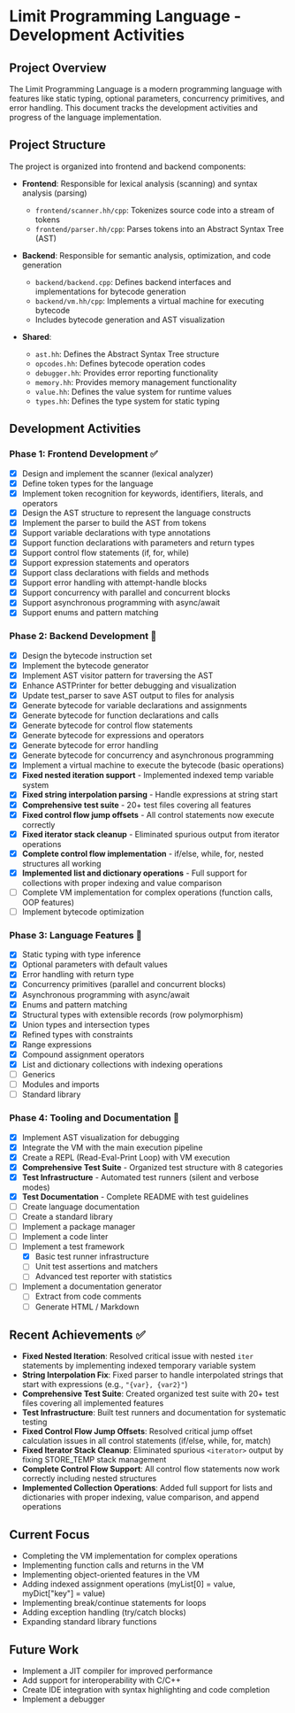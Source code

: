 # Limit Programming Language - Development Activities

## Project Overview
The Limit Programming Language is a modern programming language with features like static typing, optional parameters, concurrency primitives, and error handling. This document tracks the development activities and progress of the language implementation.

## Project Structure
The project is organized into frontend and backend components:

- **Frontend**: Responsible for lexical analysis (scanning) and syntax analysis (parsing)
  - `frontend/scanner.hh/cpp`: Tokenizes source code into a stream of tokens
  - `frontend/parser.hh/cpp`: Parses tokens into an Abstract Syntax Tree (AST)

- **Backend**: Responsible for semantic analysis, optimization, and code generation
  - `backend/backend.cpp`: Defines backend interfaces and implementations for bytecode generation
  - `backend/vm.hh/cpp`: Implements a virtual machine for executing bytecode
  - Includes bytecode generation and AST visualization

- **Shared**:
  - `ast.hh`: Defines the Abstract Syntax Tree structure
  - `opcodes.hh`: Defines bytecode operation codes
  - `debugger.hh`: Provides error reporting functionality
  - `memory.hh`: Provides memory management functionality
  - `value.hh`: Defines the value system for runtime values
  - `types.hh`: Defines the type system for static typing

## Development Activities

### Phase 1: Frontend Development ✅
- [x] Design and implement the scanner (lexical analyzer)
- [x] Define token types for the language
- [x] Implement token recognition for keywords, identifiers, literals, and operators
- [x] Design the AST structure to represent the language constructs
- [x] Implement the parser to build the AST from tokens
- [x] Support variable declarations with type annotations
- [x] Support function declarations with parameters and return types
- [x] Support control flow statements (if, for, while)
- [x] Support expression statements and operators
- [x] Support class declarations with fields and methods
- [x] Support error handling with attempt-handle blocks
- [x] Support concurrency with parallel and concurrent blocks
- [x] Support asynchronous programming with async/await
- [x] Support enums and pattern matching

### Phase 2: Backend Development 🔄
- [x] Design the bytecode instruction set
- [x] Implement the bytecode generator
- [x] Implement AST visitor pattern for traversing the AST
- [x] Enhance ASTPrinter for better debugging and visualization
- [x] Update test_parser to save AST output to files for analysis
- [x] Generate bytecode for variable declarations and assignments
- [x] Generate bytecode for function declarations and calls
- [x] Generate bytecode for control flow statements
- [x] Generate bytecode for expressions and operators
- [x] Generate bytecode for error handling
- [x] Generate bytecode for concurrency and asynchronous programming
- [x] Implement a virtual machine to execute the bytecode (basic operations)
- [x] **Fixed nested iteration support** - Implemented indexed temp variable system
- [x] **Fixed string interpolation parsing** - Handle expressions at string start
- [x] **Comprehensive test suite** - 20+ test files covering all features
- [x] **Fixed control flow jump offsets** - All control statements now execute correctly
- [x] **Fixed iterator stack cleanup** - Eliminated spurious output from iterator operations
- [x] **Complete control flow implementation** - if/else, while, for, nested structures all working
- [x] **Implemented list and dictionary operations** - Full support for collections with proper indexing and value comparison
- [ ] Complete VM implementation for complex operations (function calls, OOP features)
- [ ] Implement bytecode optimization

### Phase 3: Language Features 🔄
- [x] Static typing with type inference
- [x] Optional parameters with default values
- [x] Error handling with return type
- [x] Concurrency primitives (parallel and concurrent blocks)
- [x] Asynchronous programming with async/await
- [x] Enums and pattern matching
- [x] Structural types with extensible records (row polymorphism)
- [x] Union types and intersection types
- [x] Refined types with constraints
- [x] Range expressions
- [x] Compound assignment operators
- [x] List and dictionary collections with indexing operations
- [ ] Generics
- [ ] Modules and imports
- [ ] Standard library

### Phase 4: Tooling and Documentation 🔄
- [x] Implement AST visualization for debugging
- [x] Integrate the VM with the main execution pipeline
- [x] Create a REPL (Read-Eval-Print Loop) with VM execution
- [x] **Comprehensive Test Suite** - Organized test structure with 8 categories
- [x] **Test Infrastructure** - Automated test runners (silent and verbose modes)
- [x] **Test Documentation** - Complete README with test guidelines
- [ ] Create language documentation
- [ ] Create a standard library
- [ ] Implement a package manager
- [ ] Implement a code linter
- [ ] Implement a test framework  
  - [x] Basic test runner infrastructure
  - [ ] Unit test assertions and matchers  
  - [ ] Advanced test reporter with statistics
- [ ] Implement a documentation generator  
  - [ ] Extract from code comments  
  - [ ] Generate HTML / Markdown  

## Recent Achievements ✅
- **Fixed Nested Iteration**: Resolved critical issue with nested `iter` statements by implementing indexed temporary variable system
- **String Interpolation Fix**: Fixed parser to handle interpolated strings that start with expressions (e.g., `"{var}, {var2}"`)
- **Comprehensive Test Suite**: Created organized test suite with 20+ test files covering all implemented features
- **Test Infrastructure**: Built test runners and documentation for systematic testing
- **Fixed Control Flow Jump Offsets**: Resolved critical jump offset calculation issues in all control statements (if/else, while, for, match)
- **Fixed Iterator Stack Cleanup**: Eliminated spurious `<iterator>` output by fixing STORE_TEMP stack management
- **Complete Control Flow Support**: All control flow statements now work correctly including nested structures
- **Implemented Collection Operations**: Added full support for lists and dictionaries with proper indexing, value comparison, and append operations

## Current Focus
- Completing the VM implementation for complex operations
- Implementing function calls and returns in the VM
- Implementing object-oriented features in the VM
- Adding indexed assignment operations (myList[0] = value, myDict["key"] = value)
- Implementing break/continue statements for loops
- Adding exception handling (try/catch blocks)
- Expanding standard library functions

## Future Work
- Implement a JIT compiler for improved performance
- Add support for interoperability with C/C++
- Create IDE integration with syntax highlighting and code completion
- Implement a debugger